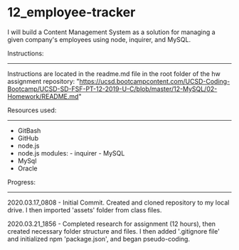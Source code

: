 # 12_employee-tracker

I will build a Content Management System as a solution for managing a given  company's employees using node, inquirer, and MySQL.

Instructions:

------------
Instructions are located in the readme.md file in the root folder of the hw assignment repository: "https://ucsd.bootcampcontent.com/UCSD-Coding-Bootcamp/UCSD-SD-FSF-PT-12-2019-U-C/blob/master/12-MySQL/02-Homework/README.md"

Resources used:

------------

- GitBash
- GitHub
- node.js
- node.js modules:
       - inquirer
       - MySQL
- MySql
- Oracle

Progress:

------------
2020.03.17_0808 - Initial Commit.  Created and cloned repository to my local drive.  I then imported 'assets' folder from class files.

2020.03.21_1856 - Completed research for assignment (12 hours), then created necessary folder structure and files.  I then added '.gitignore file' and initialized npm 'package.json', and began pseudo-coding.
